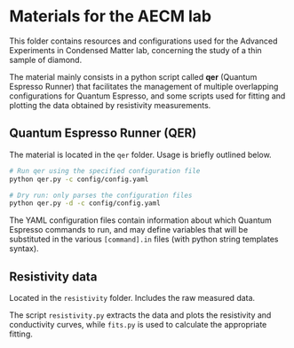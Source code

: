 # Materials for the AECM lab

This folder contains resources and configurations used for the Advanced Experiments in Condensed Matter lab, concerning the study of a thin sample of diamond.


The material mainly consists in a python script called **qer** (Quantum Espresso Runner) that facilitates the management of multiple overlapping configurations for Quantum Espresso, and some scripts used for fitting and plotting the data obtained by resistivity measurements.

## Quantum Espresso Runner (QER)

The material is located in the `qer` folder. Usage is briefly outlined below.

```sh
# Run qer using the specified configuration file
python qer.py -c config/config.yaml

# Dry run: only parses the configuration files
python qer.py -d -c config/config.yaml

```

The YAML configuration files contain information about which Quantum Espresso commands to run, and may define variables that will be substituted in the various `[command].in` files (with python string templates syntax).


## Resistivity data

Located in the `resistivity` folder. Includes the raw measured data.

The script `resistivity.py` extracts the data and plots the resistivity and conductivity curves, while `fits.py` is used to calculate the appropriate fitting.
